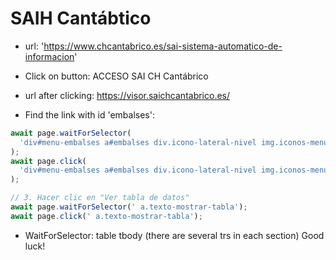 # SAIH Cantábtico

- url: 'https://www.chcantabrico.es/sai-sistema-automatico-de-informacion'

- Click on button: ACCESO SAI CH Cantábrico

- url after clicking: https://visor.saichcantabrico.es/

- Find the link with id 'embalses':

```js
await page.waitForSelector(
  'div#menu-embalses a#embalses div.icono-lateral-nivel img.iconos-menu-cambio'
);
await page.click(
  'div#menu-embalses a#embalses div.icono-lateral-nivel img.iconos-menu-cambio'
);

// 3. Hacer clic en "Ver tabla de datos"
await page.waitForSelector(' a.texto-mostrar-tabla');
await page.click(' a.texto-mostrar-tabla');
```

- WaitForSelector: table tbody (there are several trs in each section) Good luck!
